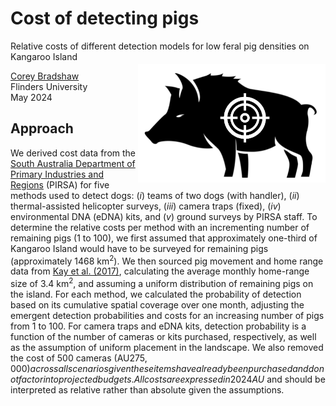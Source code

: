 # Cost of detecting pigs
Relative costs of different detection models for low feral pig densities on Kangaroo Island
<img align="right" src="www/pigtarget.png" width="300" style="margin-top: 20px"></a>

<a href="https://www.flinders.edu.au/people/corey.bradshaw">Corey Bradshaw</a><br>
Flinders University<br>
May 2024<br>

## Approach
We derived cost data from the <a href="https://pir.sa.gov.au/">South Australia Department of Primary Industries and Regions</a> (PIRSA) for five methods used to detect dogs: (<em>i</em>) teams of two dogs (with handler), (<em>ii</em>) thermal-assisted helicopter surveys, (<em>iii</em>) camera traps (fixed), (<em>iv</em>) environmental DNA (eDNA) kits, and (<em>v</em>) ground surveys by PIRSA staff. To determine the relative costs per method with an incrementing number of remaining pigs (1 to 100), we first assumed that approximately one-third of Kangaroo Island would have to be surveyed for remaining pigs (approximately 1468 km<sup>2</sup>). We then sourced pig movement and home range data from <a href="http://doi.org/10.1186/s40462-017-0105-1">Kay et al. (2017)</a>, calculating the average monthly home-range size of 3.4 km<sup>2</sup>, and assuming a uniform distribution of remaining pigs on the island. For each method, we calculated the probability of detection based on its cumulative spatial coverage over one month, adjusting the emergent detection probabilities and costs for an increasing number of pigs from 1 to 100. For camera traps and eDNA kits, detection probability is a function of the number of cameras or kits purchased, respectively, as well as the assumption of uniform placement in the landscape. We also removed the cost of 500 cameras (AU$275,000) across all scenarios given these items have already been purchased and do not factor into projected budgets. All costs are expressed in 2024 AU$ and should be interpreted as relative rather than absolute given the assumptions.

